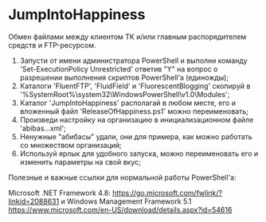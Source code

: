 # JumpIntoHappiness

Обмен файлами между клиентом ТК и/или главным распорядителем средств и FTP-ресурсом.


1)	Запусти от имени администратора PowerShell и выполни команду 'Set-ExecutionPolicy Unrestricted' ответив "Y" на вопрос о разрешении выполнения скриптов PowerShell’а (единожды);
2)	Каталоги 'FluentFTP', 'FluidField' и 'FluorescentBlogging' скопируй в '%SystemRoot%\system32\WindowsPowerShell\v1.0\Modules\';
3)	Каталог 'JumpIntoHappiness' располагай в любом месте, его и вложенный файл 'ReleaseOfHappiness.ps1' можно переименовать;
4)	Произведи настройку на организацию в инициализационном файле 'abibas...xml';
5)	Ненужные "абибасы" удали, они для примера, как можно работать со множеством организаций;
6)	Используй ярлык для удобного запуска, можно переименовать его и изменить параметры на свой вкус;

Полезные и важные ссылки для нормальной работы PowerShell'a:

Microsoft .NET Framework 4.8:
https://go.microsoft.com/fwlink/?linkid=2088631
и
Windows Management Framework 5.1 
https://www.microsoft.com/en-US/download/details.aspx?id=54616

<!---
DIPx2/DIPx2 is a ✨ special ✨ repository because its `README.md` (this file) appears on your GitHub profile.
You can click the Preview link to take a look at your changes.
--->
